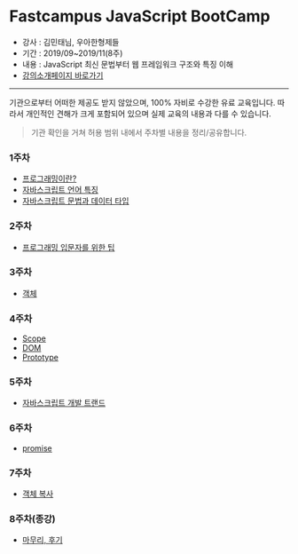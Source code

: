 # Fastcampus JavaScript BootCamp
- 강사 : 김민태님, 우아한형제들
- 기간 : 2019/09~2019/11(8주)
- 내용 : JavaScript 최신 문법부터 웹 프레임워크 구조와 특징 이해
- [강의소개페이지 바로가기](https://fastcampus.co.kr/dev_camp_jstb)
---
기관으로부터 어떠한 제공도 받지 않았으며, 100% 자비로 수강한 유료 교육입니다. 따라서 개인적인 견해가 크게 포함되어 있으며 실제 교육의 내용과 다를 수 있습니다. 

> 기관 확인을 거쳐 허용 범위 내에서 주차별 내용을 정리/공유합니다.

### 1주차
- [프로그래밍이란?](https://github.com/sw-song/JavaScript_Bootcamp/blob/main/1_week/About_Programming.md)
- [자바스크립트 언어 특징](https://github.com/sw-song/JavaScript_Bootcamp/blob/main/1_week/About_JavaScript.md)
- [자바스크립트 문법과 데이터 타입](https://github.com/sw-song/JavaScript_Bootcamp/blob/main/1_week/Expression_vs_Statement.md)

### 2주차
- [프로그래밍 입문자를 위한 팁](https://github.com/sw-song/JavaScript_Bootcamp/blob/main/2_week/Tips_for_begineer.md)


### 3주차
- [객체](https://github.com/sw-song/JavaScript_Bootcamp/blob/main/3_week/Object.md)


### 4주차
- [Scope](https://github.com/sw-song/JavaScript_Bootcamp/blob/main/4_week/Scope_and_Closer.md)
- [DOM](https://github.com/sw-song/JavaScript_Bootcamp/blob/main/4_week/DOM.md)
- [Prototype](https://github.com/sw-song/JavaScript_Bootcamp/blob/main/4_week/prototype.md)

### 5주차
- [자바스크립트 개발 트랜드](https://github.com/sw-song/JavaScript_Bootcamp/blob/main/5_week/trends.md)

### 6주차
- [promise](https://github.com/sw-song/JavaScript_Bootcamp/blob/main/6_week/Promise.md)

### 7주차
- [객체 복사](https://github.com/sw-song/JavaScript_Bootcamp/blob/main/7_week/assign.md)

### 8주차(종강)
- [마무리, 후기](https://github.com/sw-song/JavaScript_Bootcamp/blob/main/8_week/Review.md)
